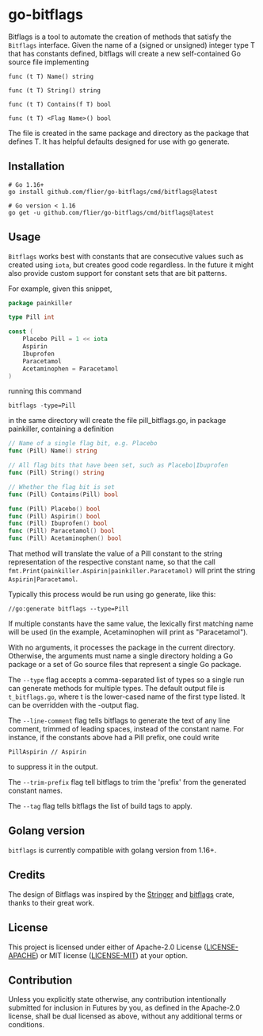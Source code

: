 # go-bitflags

Bitflags is a tool to automate the creation of methods that satisfy the
`Bitflags` interface. Given the name of a (signed or unsigned) integer
type T that has constants defined, bitflags will create a new self-contained
Go source file implementing

    func (t T) Name() string

    func (t T) String() string

    func (t T) Contains(f T) bool

    func (t T) <Flag Name>() bool

The file is created in the same package and directory as the package that
defines T. It has helpful defaults designed for use with go generate.

## Installation

    # Go 1.16+
    go install github.com/flier/go-bitflags/cmd/bitflags@latest

    # Go version < 1.16
    go get -u github.com/flier/go-bitflags/cmd/bitflags@latest

## Usage

`Bitflags` works best with constants that are consecutive values such as
created using `iota`, but creates good code regardless. In the future it might
also provide custom support for constant sets that are bit patterns.

For example, given this snippet,

```go
package painkiller

type Pill int

const (
    Placebo Pill = 1 << iota
    Aspirin
    Ibuprofen
    Paracetamol
    Acetaminophen = Paracetamol
)
```

running this command

    bitflags -type=Pill

in the same directory will create the file pill_bitflags.go, in package
painkiller, containing a definition

``` go
// Name of a single flag bit, e.g. Placebo
func (Pill) Name() string

// All flag bits that have been set, such as Placebo|Ibuprofen
func (Pill) String() string

// Whether the flag bit is set
func (Pill) Contains(Pill) bool

func (Pill) Placebo() bool
func (Pill) Aspirin() bool
func (Pill) Ibuprofen() bool
func (Pill) Paracetamol() bool
func (Pill) Acetaminophen() bool
```

That method will translate the value of a Pill constant to the string
representation of the respective constant name, so that the call
`fmt.Print(painkiller.Aspirin|painkiller.Paracetamol)` will print the string
`Aspirin|Paracetamol`.

Typically this process would be run using go generate, like this:

    //go:generate bitflags --type=Pill

If multiple constants have the same value, the lexically first matching name
will be used (in the example, Acetaminophen will print as "Paracetamol").

With no arguments, it processes the package in the current directory.
Otherwise, the arguments must name a single directory holding a Go package
or a set of Go source files that represent a single Go package.

The `--type` flag accepts a comma-separated list of types so a single run can
generate methods for multiple types. The default output file is `t_bitflags.go`,
where t is the lower-cased name of the first type listed. It can be
overridden with the -output flag.

The `--line-comment` flag tells bitflags to generate the text of any line
comment, trimmed of leading spaces, instead of the constant name. For
instance, if the constants above had a Pill prefix, one could write

    PillAspirin // Aspirin

to suppress it in the output.

The `--trim-prefix` flag tell bitflags to trim the 'prefix' from the generated constant names.

The `--tag` flag tells bitflags the list of build tags to apply.

## Golang version

`bitflags` is currently compatible with golang version from 1.16+.

## Credits

The design of Bitflags was inspired by the [Stringer](https://pkg.go.dev/golang.org/x/tools/cmd/stringer) and [bitflags](https://github.com/bitflags/bitflags) crate, thanks to their great work.

## License

This project is licensed under either of Apache-2.0 License ([LICENSE-APACHE](LICENSE-APACHE)) or MIT license ([LICENSE-MIT](LICENSE-MIT)) at your option.

## Contribution

Unless you explicitly state otherwise, any contribution intentionally submitted
for inclusion in Futures by you, as defined in the Apache-2.0 license, shall be
dual licensed as above, without any additional terms or conditions.
